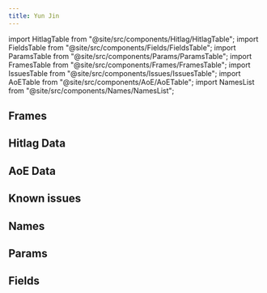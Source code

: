 ```yaml
---
title: Yun Jin
---
```


import HitlagTable from "@site/src/components/Hitlag/HitlagTable";
import FieldsTable from "@site/src/components/Fields/FieldsTable";
import ParamsTable from "@site/src/components/Params/ParamsTable";
import FramesTable from "@site/src/components/Frames/FramesTable";
import IssuesTable from "@site/src/components/Issues/IssuesTable";
import AoETable from "@site/src/components/AoE/AoETable";
import NamesList from "@site/src/components/Names/NamesList";

## Frames

<FramesTable character="yunjin" />

## Hitlag Data

<HitlagTable character="yunjin" />

## AoE Data

<AoETable character="yunjin" />

## Known issues

<IssuesTable character="yunjin" />

## Names

<NamesList character="yunjin" />

## Params

<ParamsTable character="yunjin" />

## Fields

<FieldsTable character="yunjin" />
